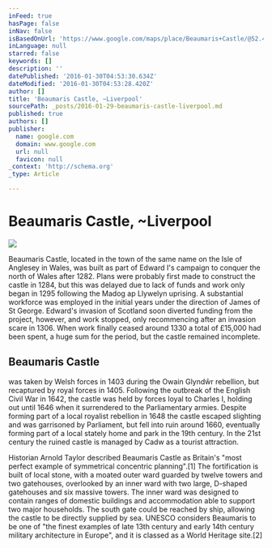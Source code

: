 ```yaml
---
inFeed: true
hasPage: false
inNav: false
isBasedOnUrl: 'https://www.google.com/maps/place/Beaumaris+Castle/@52.4171878,-2.9451771,7.99z/data=!4m2!3m1!1s0x486501107ae68e65:0x476c0b2a9537bad0'
inLanguage: null
starred: false
keywords: []
description: ''
datePublished: '2016-01-30T04:53:30.634Z'
dateModified: '2016-01-30T04:53:28.420Z'
author: []
title: 'Beaumaris Castle, ~Liverpool'
sourcePath: _posts/2016-01-29-beaumaris-castle-liverpool.md
published: true
authors: []
publisher:
  name: google.com
  domain: www.google.com
  url: null
  favicon: null
_context: 'http://schema.org'
_type: Article

---
```

# Beaumaris Castle, ~Liverpool
![](https://lh3.googleusercontent.com/-4p1W1OLws9c/VGxYKTHLpoI/AAAAAAAAABg/8ZPiJJXtrRk/s410-k-no/)

Beaumaris Castle, located in the town of the same name on
the Isle of Anglesey in Wales, was built as part of Edward I's campaign to
conquer the north of Wales after 1282\. Plans were probably first made to
construct the castle in 1284, but this was delayed due to lack of funds and
work only began in 1295 following the Madog ap Llywelyn uprising. A substantial
workforce was employed in the initial years under the direction of James of St
George. Edward's invasion of Scotland soon diverted funding from the project,
however, and work stopped, only recommencing after an invasion scare in 1306\.
When work finally ceased around 1330 a total of £15,000 had been spent, a huge
sum for the period, but the castle remained incomplete.

## Beaumaris Castle 

was taken by Welsh forces in 1403 during
the Owain Glyndŵr rebellion, but recaptured by royal forces in 1405\. Following
the outbreak of the English Civil War in 1642, the castle was held by forces
loyal to Charles I, holding out until 1646 when it surrendered to the
Parliamentary armies. Despite forming part of a local royalist rebellion in
1648 the castle escaped slighting and was garrisoned by Parliament, but fell
into ruin around 1660, eventually forming part of a local stately home and park
in the 19th century. In the 21st century the ruined castle is managed by Cadw
as a tourist attraction.

Historian Arnold Taylor described Beaumaris Castle as
Britain's "most perfect example of symmetrical concentric
planning".\[1\] The fortification is built of local stone, with a moated
outer ward guarded by twelve towers and two gatehouses, overlooked by an inner
ward with two large, D-shaped gatehouses and six massive towers. The inner ward
was designed to contain ranges of domestic buildings and accommodation able to
support two major households. The south gate could be reached by ship, allowing
the castle to be directly supplied by sea. UNESCO considers Beaumaris to be one
of "the finest examples of late 13th century and early 14th century
military architecture in Europe", and it is classed as a World Heritage
site.\[2\]